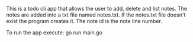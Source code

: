This is a todo cli app that allows the user to add, delete and list notes. The notes are added into a txt file named notes.txt. If the notes.txt file doesn't exist the program creates it. The note id is the note line number.

To run the app execute:
go run main.go
